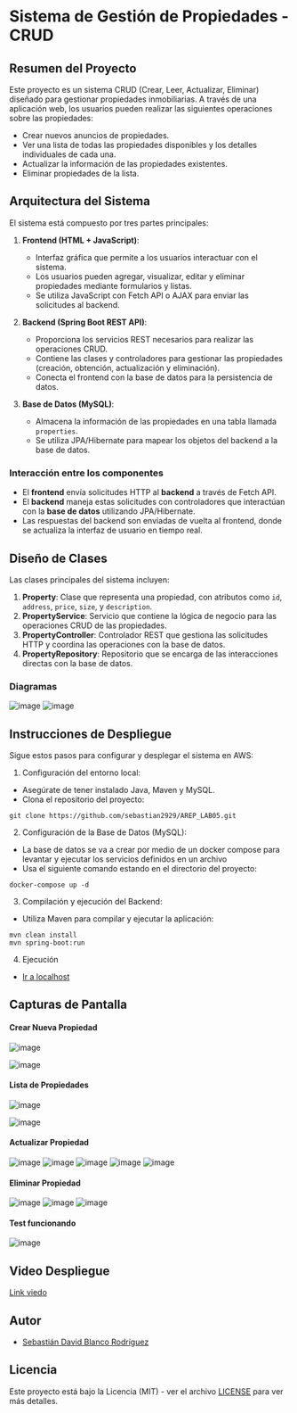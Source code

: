 # Sistema de Gestión de Propiedades - CRUD

## Resumen del Proyecto

Este proyecto es un sistema CRUD (Crear, Leer, Actualizar, Eliminar) diseñado para gestionar propiedades inmobiliarias. A través de una aplicación web, los usuarios pueden realizar las siguientes operaciones sobre las propiedades:

- Crear nuevos anuncios de propiedades.
- Ver una lista de todas las propiedades disponibles y los detalles individuales de cada una.
- Actualizar la información de las propiedades existentes.
- Eliminar propiedades de la lista.

## Arquitectura del Sistema

El sistema está compuesto por tres partes principales:

1. **Frontend (HTML + JavaScript)**:
   - Interfaz gráfica que permite a los usuarios interactuar con el sistema.
   - Los usuarios pueden agregar, visualizar, editar y eliminar propiedades mediante formularios y listas.
   - Se utiliza JavaScript con Fetch API o AJAX para enviar las solicitudes al backend.

2. **Backend (Spring Boot REST API)**:
   - Proporciona los servicios REST necesarios para realizar las operaciones CRUD.
   - Contiene las clases y controladores para gestionar las propiedades (creación, obtención, actualización y eliminación).
   - Conecta el frontend con la base de datos para la persistencia de datos.

3. **Base de Datos (MySQL)**:
   - Almacena la información de las propiedades en una tabla llamada `properties`.
   - Se utiliza JPA/Hibernate para mapear los objetos del backend a la base de datos.

### Interacción entre los componentes

- El **frontend** envía solicitudes HTTP al **backend** a través de Fetch API.
- El **backend** maneja estas solicitudes con controladores que interactúan con la **base de datos** utilizando JPA/Hibernate.
- Las respuestas del backend son enviadas de vuelta al frontend, donde se actualiza la interfaz de usuario en tiempo real.

## Diseño de Clases

Las clases principales del sistema incluyen:

1. **Property**: Clase que representa una propiedad, con atributos como `id`, `address`, `price`, `size`, y `description`.
2. **PropertyService**: Servicio que contiene la lógica de negocio para las operaciones CRUD de las propiedades.
3. **PropertyController**: Controlador REST que gestiona las solicitudes HTTP y coordina las operaciones con la base de datos.
4. **PropertyRepository**: Repositorio que se encarga de las interacciones directas con la base de datos.

### Diagramas

![image](https://github.com/user-attachments/assets/63a19d32-0f31-4fc3-b849-ddb6fbaf5c9b)
![image](https://github.com/user-attachments/assets/a11ae2c9-72ac-44f1-975f-15d0435716bf)

## Instrucciones de Despliegue

Sigue estos pasos para configurar y desplegar el sistema en AWS:

1. Configuración del entorno local:
- Asegúrate de tener instalado Java, Maven y MySQL.
- Clona el repositorio del proyecto:
``` 
git clone https://github.com/sebastian2929/AREP_LAB05.git
```
2. Configuración de la Base de Datos (MySQL):

- La base de datos se va a crear por medio de un docker compose para levantar y ejecutar los servicios definidos en un archivo
- Usa el siguiente comando estando en el directorio del proyecto:
``` 
docker-compose up -d
```

3. Compilación y ejecución del Backend:
- Utiliza Maven para compilar y ejecutar la aplicación:
``` 
mvn clean install
mvn spring-boot:run
``` 

4. Ejecución

- [Ir a localhost](http://localhost:8080)

## Capturas de Pantalla
#### Crear Nueva Propiedad
![image](https://github.com/user-attachments/assets/856217fd-0302-4942-9949-926875441407)

![image](https://github.com/user-attachments/assets/ebaead67-d48b-4168-85e4-d0a3d4593acf)

#### Lista de Propiedades

![image](https://github.com/user-attachments/assets/873260e5-459b-4fc0-afc3-49f271b30e6a)

![image](https://github.com/user-attachments/assets/ebaead67-d48b-4168-85e4-d0a3d4593acf)

#### Actualizar Propiedad

![image](https://github.com/user-attachments/assets/c9404fe0-9016-4af5-adda-3da055f7f54d)
![image](https://github.com/user-attachments/assets/6c30d03e-4870-4122-a3ab-561530d3b48f)
![image](https://github.com/user-attachments/assets/232249d5-1bbd-46e3-a4b3-75c8d8a64352)
![image](https://github.com/user-attachments/assets/e565e8dd-5df8-427f-a350-8b939b3c71b1)
![image](https://github.com/user-attachments/assets/21271101-6e0a-4310-a875-92e304d727e3)
#### Eliminar Propiedad


![image](https://github.com/user-attachments/assets/4e854806-2fe4-4fe1-82c0-3ea54a00578f)
![image](https://github.com/user-attachments/assets/b416409a-295e-4662-8d3d-102b119cf709)
![image](https://github.com/user-attachments/assets/afe5e23a-333a-4b60-be6f-fd6bea146127)

#### Test funcionando

![image](https://github.com/user-attachments/assets/c7c75d42-a9db-4881-8482-a593ce508ccc)

## Video Despliegue
[Link viedo]([http://example.net/](https://www.youtube.com/watch?v=xEN9PgYospU))

## Autor

- [Sebastián David Blanco Rodríguez](https://github.com/Sebastian2929)


## Licencia


Este proyecto está bajo la Licencia (MIT) - ver el archivo [LICENSE](LICENSE.md) para ver más detalles.


